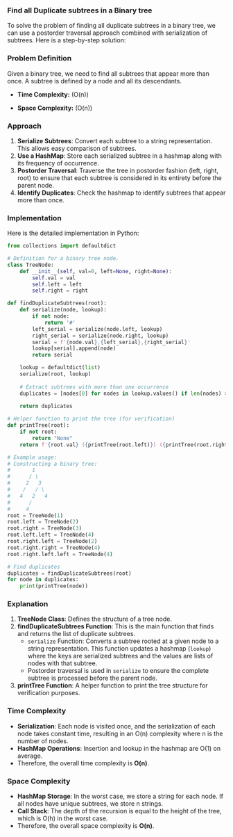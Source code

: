 ### Find all Duplicate subtrees in a Binary tree

To solve the problem of finding all duplicate subtrees in a binary tree, we can use a postorder traversal approach combined with serialization of subtrees. Here is a step-by-step solution:

### Problem Definition

Given a binary tree, we need to find all subtrees that appear more than once. A subtree is defined by a node and all its descendants.

- **Time Complexity:** \(O(n)\)

- **Space Complexity:** \(O(n)\)

### Approach

1. **Serialize Subtrees**: Convert each subtree to a string representation. This allows easy comparison of subtrees.
2. **Use a HashMap**: Store each serialized subtree in a hashmap along with its frequency of occurrence.
3. **Postorder Traversal**: Traverse the tree in postorder fashion (left, right, root) to ensure that each subtree is considered in its entirety before the parent node.
4. **Identify Duplicates**: Check the hashmap to identify subtrees that appear more than once.

### Implementation

Here is the detailed implementation in Python:

```python
from collections import defaultdict

# Definition for a binary tree node.
class TreeNode:
    def __init__(self, val=0, left=None, right=None):
        self.val = val
        self.left = left
        self.right = right

def findDuplicateSubtrees(root):
    def serialize(node, lookup):
        if not node:
            return '#'
        left_serial = serialize(node.left, lookup)
        right_serial = serialize(node.right, lookup)
        serial = f'{node.val},{left_serial},{right_serial}'
        lookup[serial].append(node)
        return serial

    lookup = defaultdict(list)
    serialize(root, lookup)
    
    # Extract subtrees with more than one occurrence
    duplicates = [nodes[0] for nodes in lookup.values() if len(nodes) > 1]
    
    return duplicates

# Helper function to print the tree (for verification)
def printTree(root):
    if not root:
        return "None"
    return f'{root.val} ({printTree(root.left)}) ({printTree(root.right)})'

# Example usage:
# Constructing a binary tree:
#       1
#      / \
#     2   3
#    /   / \
#   4   2   4
#      /
#     4
root = TreeNode(1)
root.left = TreeNode(2)
root.right = TreeNode(3)
root.left.left = TreeNode(4)
root.right.left = TreeNode(2)
root.right.right = TreeNode(4)
root.right.left.left = TreeNode(4)

# Find duplicates
duplicates = findDuplicateSubtrees(root)
for node in duplicates:
    print(printTree(node))
```

### Explanation

1. **TreeNode Class**: Defines the structure of a tree node.
2. **findDuplicateSubtrees Function**: This is the main function that finds and returns the list of duplicate subtrees.
    - `serialize` Function: Converts a subtree rooted at a given node to a string representation. This function updates a hashmap (`lookup`) where the keys are serialized subtrees and the values are lists of nodes with that subtree.
    - Postorder traversal is used in `serialize` to ensure the complete subtree is processed before the parent node.
3. **printTree Function**: A helper function to print the tree structure for verification purposes.

### Time Complexity

- **Serialization**: Each node is visited once, and the serialization of each node takes constant time, resulting in an O(n) complexity where n is the number of nodes.
- **HashMap Operations**: Insertion and lookup in the hashmap are O(1) on average.
- Therefore, the overall time complexity is **O(n)**.

### Space Complexity

- **HashMap Storage**: In the worst case, we store a string for each node. If all nodes have unique subtrees, we store n strings.
- **Call Stack**: The depth of the recursion is equal to the height of the tree, which is O(h) in the worst case.
- Therefore, the overall space complexity is **O(n)**.